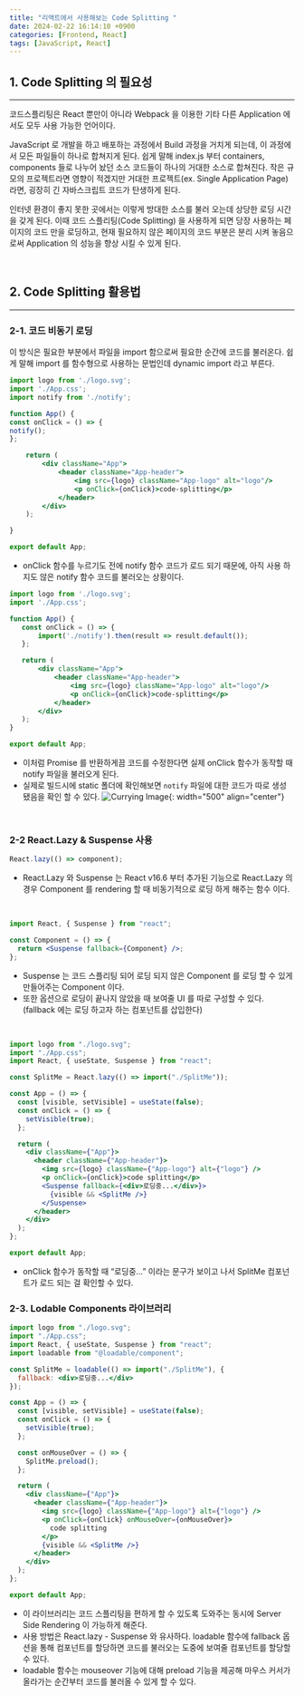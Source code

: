 ```yaml
---
title: "리액트에서 사용해보는 Code Splitting "
date: 2024-02-22 16:14:10 +0900
categories: [Frontend, React]
tags: [JavaScript, React]
---
```


## 1. Code Splitting 의 필요성

---

코드스플리팅은 React 뿐만이 아니라 Webpack 을 이용한 기타 다른 Application 에서도 모두 사용 가능한 언어이다.

JavaScript 로 개발을 하고 배포하는 과정에서 Build 과정을 거치게 되는데, 이 과정에서 모든 파일들이 하나로 합쳐지게 된다. 쉽게 말해 index.js 부터 containers, components 들로 나누어 놨던 소스 코드들이 하나의 거대한 소스로 합쳐진다. 작은 규모의 프로젝트라면 영향이 적겠지만 거대한 프로젝트(ex. Single Application Page) 라면, 굉장히 긴 자바스크립트 코드가 탄생하게 된다.

인터넷 환경이 좋지 못한 곳에서는 이렇게 방대한 소스를 불러 오는데 상당한 로딩 시간을 갖게 된다. 이때 코드 스플리팅(Code Splitting) 을 사용하게 되면 당장 사용하는 페이지의 코드 만을 로딩하고, 현재 필요하지 않은 페이지의 코드 부분은 분리 시켜 놓음으로써 Application 의 성능을 향상 시킬 수 있게 된다.

 <br>
 
 ## 2. Code Splitting 활용법
 ---
 ### 2-1. 코드 비동기 로딩
 이 방식은 필요한 부분에서 파일을 import 함으로써 필요한 순간에 코드를 불러온다. 쉽게 말해 import 를 함수형으로 사용하는 문법인데 dynamic import 라고 부른다.
 
```jsx
import logo from './logo.svg';
import './App.css';
import notify from './notify';

function App() {
const onClick = () => {
notify();
};

    return (
        <div className="App">
            <header className="App-header">
                <img src={logo} className="App-logo" alt="logo"/>
                <p onClick={onClick}>code-splitting</p>
            </header>
        </div>
    );

}

export default App;

````

- onClick 함수를 누르기도 전에 notify 함수 코드가 로드 되기 때문에, 아직 사용 하지도 않은 notify 함수 코드를 불러오는 상황이다.


```jsx
import logo from './logo.svg';
import './App.css';

function App() {
   const onClick = () => {
       import('./notify').then(result => result.default());
   };

   return (
       <div className="App">
           <header className="App-header">
               <img src={logo} className="App-logo" alt="logo"/>
               <p onClick={onClick}>code-splitting</p>
           </header>
       </div>
   );
}

export default App;
````

- 이처럼 Promise 를 반환하게끔 코드를 수정한다면 실제 onClick 함수가 동작할 때 notify 파일을 불러오게 된다.
- 실제로 빌드시에 static 폴더에 확인해보면 `notify` 파일에 대한 코드가 따로 생성 됐음을 확인 할 수 있다.
  ![Currying Image](/assets/img/post_img/coding/react/code_splitting.JPG){: width="500" align="center"}

<br>

### 2-2 React.Lazy & Suspense 사용

```jsx
React.lazy(() => component);
```

- React.Lazy 와 Suspense 는 React v16.6 부터 추가된 기능으로 React.Lazy 의 경우 Component 를 rendering 할 때 비동기적으로 로딩 하게 해주는 함수 이다.

<br >

```jsx
import React, { Suspense } from "react";

const Component = () => {
  return <Suspense fallback={Component} />;
};
```

- Suspense 는 코드 스플리팅 되어 로딩 되지 않은 Component 를 로딩 할 수 있게 만들어주는 Component 이다.
- 또한 옵션으로 로딩이 끝나지 않았을 때 보여줄 UI 를 따로 구성할 수 있다. (fallback 에는 로딩 하고자 하는 컴포넌트를 삽입한다)

<br >

```jsx
import logo from "./logo.svg";
import "./App.css";
import React, { useState, Suspense } from "react";

const SplitMe = React.lazy(() => import("./SplitMe"));

const App = () => {
  const [visible, setVisible] = useState(false);
  const onClick = () => {
    setVisible(true);
  };

  return (
    <div className={"App"}>
      <header className={"App-header"}>
        <img src={logo} className={"App-logo"} alt={"logo"} />
        <p onClick={onClick}>code splitting</p>
        <Suspense fallback={<div>로딩중...</div>}>
          {visible && <SplitMe />}
        </Suspense>
      </header>
    </div>
  );
};

export default App;
```

- onClick 함수가 동작할 때 “로딩중…” 이라는 문구가 보이고 나서 SplitMe 컴포넌트가 로드 되는 걸 확인할 수 있다.

### 2-3. Lodable Components 라이브러리

```jsx
import logo from "./logo.svg";
import "./App.css";
import React, { useState, Suspense } from "react";
import loadable from "@loadable/component";

const SplitMe = loadable(() => import("./SplitMe"), {
  fallback: <div>로딩중...</div>
});

const App = () => {
  const [visible, setVisible] = useState(false);
  const onClick = () => {
    setVisible(true);
  };

  const onMouseOver = () => {
    SplitMe.preload();
  };

  return (
    <div className={"App"}>
      <header className={"App-header"}>
        <img src={logo} className={"App-logo"} alt={"logo"} />
        <p onClick={onClick} onMouseOver={onMouseOver}>
          code splitting
        </p>
        {visible && <SplitMe />}
      </header>
    </div>
  );
};

export default App;
```

- 이 라이브러리는 코드 스플리팅을 편하게 할 수 있도록 도와주는 동시에 Server Side Rendering 이 가능하게 해준다.
- 사용 방법은 React.lazy - Suspense 와 유사하다. loadable 함수에 fallback 옵션을 통해 컴포넌트를 할당하면 코드를 불러오는 도중에 보여줄 컴포넌트를 할당할 수 있다.
- loadable 함수는 mouseover 기능에 대해 preload 기능을 제공해 마우스 커서가 올라가는 순간부터 코드를 불러올 수 있게 할 수 있다.
